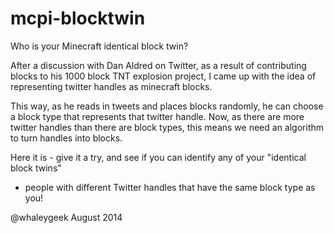 mcpi-blocktwin
==============

Who is your Minecraft identical block twin?


After a discussion with Dan Aldred on Twitter, as a result of contributing blocks to
his 1000 block TNT explosion project, I came up with the idea of representing twitter
handles as minecraft blocks.


This way, as he reads in tweets and places blocks randomly, he can choose a block type
that represents that twitter handle. Now, as there are more twitter handles than there
are block types, this means we need an algorithm to turn handles into blocks.


Here it is - give it a try, and see if you can identify any of your "identical block twins"
- people with different Twitter handles that have the same block type as you!

@whaleygeek
August 2014

